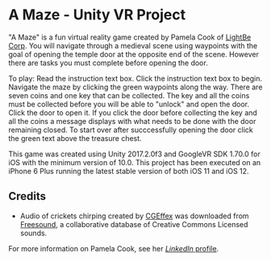 # A Maze - Unity VR Project

"A Maze" is a fun virtual reality game created by Pamela Cook of [LightBe Corp](https://www.lightbe.com/). You will navigate through a medieval scene using waypoints with the goal of opening the temple door at the opposite end of the scene. However there are tasks you must complete before opening the door.

To play: Read the instruction text box. Click the instruction text box to begin. Navigate the maze by clicking the green waypoints along the way. There are seven coins and one key that can be collected. The key and all the coins must be collected before you will be able to "unlock" and open the door. Click the door to open it. If you click the door before collecting the key and all the coins a message displays with what needs to be done with the door remaining closed. To start over after succcessfully opening the door click the green text above the treasure chest.

This game was created using Unity 2017.2.0f3 and GoogleVR SDK 1.70.0 for iOS with the minimum version of 10.0. This project has been executed on an iPhone 6 Plus running the latest stable version of both iOS 11 and iOS 12.

## Credits
- Audio of crickets chirping created by [CGEffex](https://freesound.org/people/CGEffex/) was downloaded from [Freesound](https://freesound.org/), a collaborative database of Creative Commons Licensed sounds.

For more information on Pamela Cook, see her [*LinkedIn* profile](https://www.linkedin.com/in/pamelacooklightbecorp).